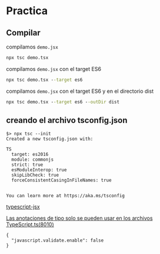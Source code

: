 # Practica

## Compilar

compilamos `demo.jsx`

```cmd
npx tsc demo.tsx
```

compilamos `demo.jsx` con el target ES6

```cmd
npx tsc demo.tsx --target es6
```

compilamos `demo.jsx` con el target ES6 y en el directorio dist

```cmd
npx tsc demo.tsx --target es6 --outDir dist
```

## creando el archivo tsconfig.json

```
$> npx tsc --init
Created a new tsconfig.json with:                                                                                       
                                                                                                                     TS 
  target: es2016
  module: commonjs
  strict: true
  esModuleInterop: true
  skipLibCheck: true
  forceConsistentCasingInFileNames: true


You can learn more at https://aka.ms/tsconfig
```

[typescript-jsx](https://runebook.dev/es/docs/typescript/jsx)


[Las anotaciones de tipo solo se pueden usar en los archivos TypeScript.ts(8010)](https://stackoverflow.com/questions/48859169/error-types-can-only-be-used-in-a-ts-file-visual-studio-code-using-ts-che)

```JavaScrips
{
  "javascript.validate.enable": false
}
```
